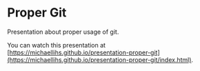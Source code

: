Proper Git
==========

Presentation about proper usage of git.

You can watch this presentation at [https://michaellihs.github.io/presentation-proper-git](https://michaellihs.github.io/presentation-proper-git/index.html).


